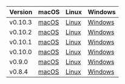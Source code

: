 | Version | macOS | Linux | Windows |
| - | - | - | - |
| v0.10.3 | [macOS](https://s3.amazonaws.com/xfra-layer0/release/v0.10.3/layer0_v0.10.3_darwin.zip) | [Linux](https://s3.amazonaws.com/xfra-layer0/release/v0.10.3/layer0_v0.10.3_linux.zip) | [Windows](https://s3.amazonaws.com/xfra-layer0/release/v0.10.3/layer0_v0.10.3_windows.zip)
| v0.10.2 | [macOS](https://s3.amazonaws.com/xfra-layer0/release/v0.10.2/layer0_v0.10.2_darwin.zip) | [Linux](https://s3.amazonaws.com/xfra-layer0/release/v0.10.2/layer0_v0.10.2_linux.zip) | [Windows](https://s3.amazonaws.com/xfra-layer0/release/v0.10.2/layer0_v0.10.2_windows.zip)
| v0.10.1 | [macOS](https://s3.amazonaws.com/xfra-layer0/release/v0.10.1/layer0_v0.10.1_darwin.zip) | [Linux](https://s3.amazonaws.com/xfra-layer0/release/v0.10.1/layer0_v0.10.1_linux.zip) | [Windows](https://s3.amazonaws.com/xfra-layer0/release/v0.10.1/layer0_v0.10.1_windows.zip)
| v0.10.0 | [macOS](https://s3.amazonaws.com/xfra-layer0/release/v0.10.0/layer0_v0.10.0_darwin.zip) | [Linux](https://s3.amazonaws.com/xfra-layer0/release/v0.10.0/layer0_v0.10.0_linux.zip) | [Windows](https://s3.amazonaws.com/xfra-layer0/release/v0.10.0/layer0_v0.10.0_windows.zip)
| v0.9.0 | [macOS](https://s3.amazonaws.com/xfra-layer0/release/v0.9.0/layer0_v0.9.0_darwin.zip) | [Linux](https://s3.amazonaws.com/xfra-layer0/release/v0.9.0/layer0_v0.9.0_linux.zip) | [Windows](https://s3.amazonaws.com/xfra-layer0/release/v0.9.0/layer0_v0.9.0_windows.zip)
| v0.8.4 | [macOS](https://s3.amazonaws.com/xfra-layer0/release/v0.8.4/layer0_v0.8.4_darwin.zip) | [Linux](https://s3.amazonaws.com/xfra-layer0/release/v0.8.4/layer0_v0.8.4_linux.zip) | [Windows](https://s3.amazonaws.com/xfra-layer0/release/v0.8.4/layer0_v0.8.4_windows.zip)
